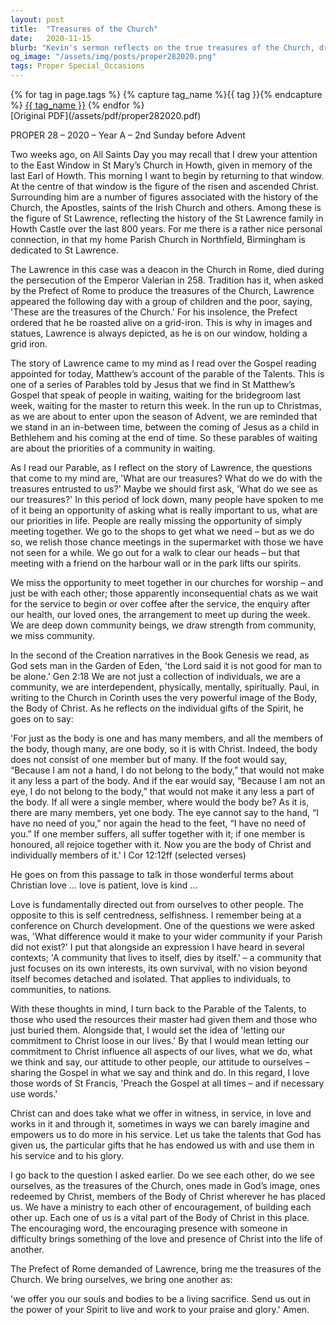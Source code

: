 ```yaml
---
layout: post
title:  "Treasures of the Church"
date:   2020-11-15
blurb: "Kevin's sermon reflects on the true treasures of the Church, drawing parallels between the story of St. Lawrence and the Parable of the Talents. He emphasizes the importance of community, interdependence, and using our gifts in service to God. The sermon encourages us to see each other as treasures of the Church, to support and uplift one another, and to live out the Gospel in our daily lives."
og_image: "/assets/img/posts/proper282020.png"
tags: Proper Special_Occasions
---    
```

<div class="tag-pills">
  {% for tag in page.tags %}
    {% capture tag_name %}{{ tag }}{% endcapture %}
    <a href="{{ site.baseurl }}/tag/{{ tag_name | slugify }}" class="tag-pill">{{ tag_name }}</a>
  {% endfor %}
</div>
[Original PDF](/assets/pdf/proper282020.pdf)

PROPER 28 – 2020 – Year A – 2nd Sunday before Advent

Two weeks ago, on All Saints Day you may recall that I drew your attention to the East Window in St Mary’s Church in Howth, given in memory of the last Earl of Howth. This morning I want to begin by returning to that window. At the centre of that window is the figure of the risen and ascended Christ. Surrounding him are a number of figures associated with the history of the Church, the Apostles, saints of the Irish Church and others. Among these is the figure of St Lawrence, reflecting the history of the St Lawrence family in Howth Castle over the last 800 years. For me there is a rather nice personal connection, in that my home Parish Church in Northfield, Birmingham is dedicated to St Lawrence.

The Lawrence in this case was a deacon in the Church in Rome, died during the persecution of the Emperor Valerian in 258. Tradition has it, when asked by the Prefect of Rome to produce the treasures of the Church, Lawrence appeared the following day with a group of children and the poor, saying, 'These are the treasures of the Church.' For his insolence, the Prefect ordered that he be roasted alive on a grid-iron. This is why in images and statues, Lawrence is always depicted, as he is on our window, holding a grid iron.

The story of Lawrence came to my mind as I read over the Gospel reading appointed for today, Matthew’s account of the parable of the Talents. This is one of a series of Parables told by Jesus that we find in St Matthew’s Gospel that speak of people in waiting, waiting for the bridegroom last week, waiting for the master to return this week. In the run up to Christmas, as we are about to enter upon the season of Advent, we are reminded that we stand in an in-between time, between the coming of Jesus as a child in Bethlehem and his coming at the end of time. So these parables of waiting are about the priorities of a community in waiting.

As I read our Parable, as I reflect on the story of Lawrence, the questions that come to my mind are, 'What are our treasures? What do we do with the treasures entrusted to us?' Maybe we should first ask, 'What do we see as our treasures?' In this period of lock down, many people have spoken to me of it being an opportunity of asking what is really important to us, what are our priorities in life. People are really missing the opportunity of simply meeting together. We go to the shops to get what we need – but as we do so, we relish those chance meetings in the supermarket with those we have not seen for a while. We go out for a walk to clear our heads – but that meeting with a friend on the harbour wall or in the park lifts our spirits.

We miss the opportunity to meet together in our churches for worship – and just be with each other; those apparently inconsequential chats as we wait for the service to begin or over coffee after the service, the enquiry after our health, our loved ones, the arrangement to meet up during the week. We are deep down community beings, we draw strength from community, we miss community.

In the second of the Creation narratives in the Book Genesis we read, as God sets man in the Garden of Eden, 'the Lord said it is not good for man to be alone.' Gen 2:18 We are not just a collection of individuals, we are a community, we are interdependent, physically, mentally, spiritually. Paul, in writing to the Church in Corinth uses the very powerful image of the Body, the Body of Christ. As he reflects on the individual gifts of the Spirit, he goes on to say:

'For just as the body is one and has many members, and all the members of the body, though many, are one body, so it is with Christ. Indeed, the body does not consist of one member but of many. If the foot would say, “Because I am not a hand, I do not belong to the body,” that would not make it any less a part of the body. And if the ear would say, “Because I am not an eye, I do not belong to the body,” that would not make it any less a part of the body. If all were a single member, where would the body be? As it is, there are many members, yet one body. The eye cannot say to the hand, “I have no need of you,” nor again the head to the feet, “I have no need of you.” If one member suffers, all suffer together with it; if one member is honoured, all rejoice together with it. Now you are the body of Christ and individually members of it.' I Cor 12:12ff (selected verses)

He goes on from this passage to talk in those wonderful terms about Christian love ... love is patient, love is kind ...

Love is fundamentally directed out from ourselves to other people. The opposite to this is self centredness, selfishness. I remember being at a conference on Church development. One of the questions we were asked was, 'What difference would it make to your wider community if your Parish did not exist?' I put that alongside an expression I have heard in several contexts; 'A community that lives to itself, dies by itself.' – a community that just focuses on its own interests, its own survival, with no vision beyond itself becomes detached and isolated. That applies to individuals, to communities, to nations.

With these thoughts in mind, I turn back to the Parable of the Talents, to those who used the resources their master had given them and those who just buried them. Alongside that, I would set the idea of 'letting our commitment to Christ loose in our lives.' By that I would mean letting our commitment to Christ influence all aspects of our lives, what we do, what we think and say, our attitude to other people, our attitude to ourselves – sharing the Gospel in what we say and think and do. In this regard, I love those words of St Francis, 'Preach the Gospel at all times – and if necessary use words.'

Christ can and does take what we offer in witness, in service, in love and works in it and through it, sometimes in ways we can barely imagine and empowers us to do more in his service. Let us take the talents that God has given us, the particular gifts that he has endowed us with and use them in his service and to his glory.

I go back to the question I asked earlier. Do we see each other, do we see ourselves, as the treasures of the Church, ones made in God’s image, ones redeemed by Christ, members of the Body of Christ wherever he has placed us. We have a ministry to each other of encouragement, of building each other up. Each one of us is a vital part of the Body of Christ in this place. The encouraging word, the encouraging presence with someone in difficulty brings something of the love and presence of Christ into the life of another.

The Prefect of Rome demanded of Lawrence, bring me the treasures of the Church. We bring ourselves, we bring one another as:

'we offer you our souls and bodies to be a living sacrifice. Send us out in the power of your Spirit to live and work to your praise and glory.' Amen.

